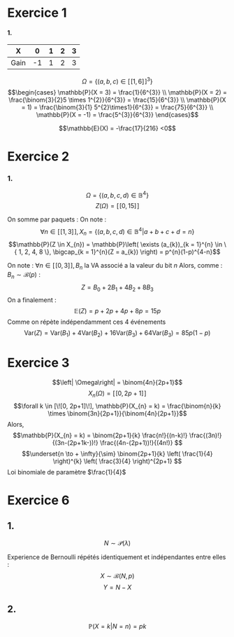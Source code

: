 # Exercice 1
#### 1.

| X    | 0   | 1   | 2   | 3   |
| ---- | --- | --- | --- | --- |
| Gain | -1  | 1   | 2   | 3   |
$$\Omega = \{ (a, b, c) \in [\![1, 6]\!]^{3} \}$$
$$\begin{cases}
\mathbb{P}(X = 3) = \frac{1}{6^{3}} \\
\mathbb{P}(X = 2) = \frac{\binom{3}{2}5 \times 1^{2}}{6^{3}}  = \frac{15}{6^{3}} \\
\mathbb{P}(X = 1) = \frac{\binom{3}{1} 5^{2}\times1}{6^{3}} = \frac{75}{6^{3}} \\
\mathbb{P}(X = -1) = \frac{5^{3}}{6^{3}}
\end{cases}$$

$$\mathbb{E}(X) = -\frac{17}{216} <0$$

# Exercice 2
### 1.
$$\Omega = \{ (a, b, c, d) \in \mathbb{B}^{4} \}$$
$$Z(\Omega) = [\![0, 15]\!]$$

On somme par paquets :
On note : 
$$\forall n \in [\![1, 3]\!], X_{n} = \{ (a, b, c, d) \in \mathbb{B}^{4} | a+b+c+d = n \}$$
$$\mathbb{P}(Z \in X_{n}) = \mathbb{P}\left( \exists (a_{k})_{k = 1}^{n} \in \{ 1, 2, 4, 8 \}, \bigcap_{k = 1}^{n}(Z = a_{k})  \right) = p^{n}(1-p)^{4-n}$$

On note : $\forall n \in [\![0, 3]\!], B_{n}$ la VA associé a la valeur du bit $n$
Alors, comme : $B_{n}\sim \mathcal{B}(p)$ :
$$Z=  B_{0} + 2B_{1} + 4B_{2} + 8B_{3}$$
On a finalement : 
$$\mathbb{E}(Z) = p+2p+4p+8p = 15p$$
Comme on répète indépendamment ces $4$ événements
$$\mathrm{Var}(Z) = \mathrm{Var}(B_{1}) + 4 \mathrm{Var}(B_{2}) + 16 \mathrm{Var}(B_{3}) + 64 \mathrm{Var}(B_{3}) = 85p(1-p)$$

# Exercice 3
$$\left| \Omega\right| = \binom{4n}{2p+1}$$
$$X_{n}(\Omega) = [\![0, 2p+1]\!]$$
$$\forall k \in [\![0, 2p+1]\!], \mathbb{P}(X_{n} = k) = \frac{\binom{n}{k} \times \binom{3n}{2p+1}}{\binom{4n}{2p+1}}$$
Alors, 
$$\mathbb{P}(X_{n} = k) =  \binom{2p+1}{k} \frac{n!}{(n-k)!} \frac{(3n)!}{(3n-(2p+1k-))!} \frac{(4n-(2p+1))!}{(4n!)} $$
$$\underset{n \to + \infty}{\sim} \binom{2p+1}{k} \left( \frac{1}{4} \right)^{k} \left( \frac{3}{4} \right)^{2p+1}  $$
Loi binomiale de paramètre $\frac{1}{4}$




# Exercice 6
## 1.
$$N \sim \mathcal{P}(\lambda)$$

Experience de Bernoulli répétés identiquement et indépendantes entre elles : 
$$X \sim \mathcal{B}(N, p)$$
$$Y = N-X$$

## 2.
$$\mathbb{P}(X = k | N = n) = pk$$ 